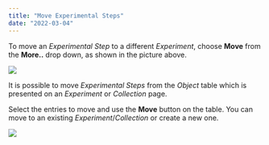 ```yaml
---
title: "Move Experimental Steps"
date: "2022-03-04"
---
```


To move an _Experimental Step_ to a different _Experiment_, choose **Move** from the **More..** drop down, as shown in the picture above.  

![](https://openbis.ch/wp-content/uploads/2021/09/Screenshot-2021-09-21-at-18.40.02.png)

It is possible to move _Experimental Steps_ from the _Object_ table which is presented on an _Experiment_ or _Collection_ page. 

Select the entries to move and use the **Move** button on the table. You can move to an existing _Experiment_/_Collection_ or create a new one.

![](https://openbis.ch/wp-content/uploads/2022/03/move-exp-step-from-table-1024x455.png)
